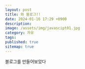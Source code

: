 ```yaml
---
layout: post
title: 와 블로그!!
date: 2024-01-16 17:29 +0900
description: 
image: /assets/img/javascipt01.jpg
category: 자유
tags: 
published: true
sitemap: true
---
```


블로그를 만들어보았다
